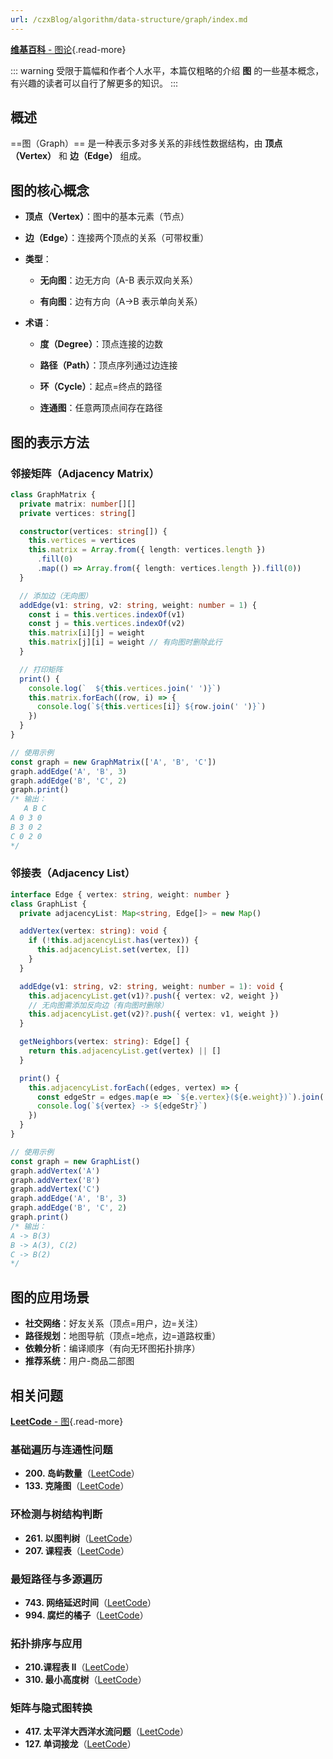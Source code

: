 ```yaml
---
url: /czxBlog/algorithm/data-structure/graph/index.md
---
```

[**维基百科** - 图论](https://zh.wikipedia.org/wiki/%E5%9B%BE%E8%AE%BA){.read-more}

::: warning 受限于篇幅和作者个人水平，本篇仅粗略的介绍 **图** 的一些基本概念，有兴趣的读者可以自行了解更多的知识。
:::

## 概述

\==图（Graph）== 是一种表示多对多关系的非线性数据结构，由 **顶点（Vertex）** 和 **边（Edge）** 组成。

## 图的核心概念

* **顶点（Vertex）**：图中的基本元素（节点）

* **边（Edge）**：连接两个顶点的关系（可带权重）

* **类型**：

  * **无向图**：边无方向（A-B 表示双向关系）

  * **有向图**：边有方向（A→B 表示单向关系）

* **术语**：

  * **度（Degree）**：顶点连接的边数

  * **路径（Path）**：顶点序列通过边连接

  * **环（Cycle）**：起点=终点的路径

  * **连通图**：任意两顶点间存在路径

## 图的表示方法

### 邻接矩阵（Adjacency Matrix）

```ts
class GraphMatrix {
  private matrix: number[][]
  private vertices: string[]

  constructor(vertices: string[]) {
    this.vertices = vertices
    this.matrix = Array.from({ length: vertices.length })
      .fill(0)
      .map(() => Array.from({ length: vertices.length }).fill(0))
  }

  // 添加边（无向图）
  addEdge(v1: string, v2: string, weight: number = 1) {
    const i = this.vertices.indexOf(v1)
    const j = this.vertices.indexOf(v2)
    this.matrix[i][j] = weight
    this.matrix[j][i] = weight // 有向图时删除此行
  }

  // 打印矩阵
  print() {
    console.log(`  ${this.vertices.join(' ')}`)
    this.matrix.forEach((row, i) => {
      console.log(`${this.vertices[i]} ${row.join(' ')}`)
    })
  }
}

// 使用示例
const graph = new GraphMatrix(['A', 'B', 'C'])
graph.addEdge('A', 'B', 3)
graph.addEdge('B', 'C', 2)
graph.print()
/* 输出：
   A B C
A 0 3 0
B 3 0 2
C 0 2 0
*/
```

### 邻接表（Adjacency List）

```ts
interface Edge { vertex: string, weight: number }
class GraphList {
  private adjacencyList: Map<string, Edge[]> = new Map()

  addVertex(vertex: string): void {
    if (!this.adjacencyList.has(vertex)) {
      this.adjacencyList.set(vertex, [])
    }
  }

  addEdge(v1: string, v2: string, weight: number = 1): void {
    this.adjacencyList.get(v1)?.push({ vertex: v2, weight })
    // 无向图需添加反向边（有向图时删除）
    this.adjacencyList.get(v2)?.push({ vertex: v1, weight })
  }

  getNeighbors(vertex: string): Edge[] {
    return this.adjacencyList.get(vertex) || []
  }

  print() {
    this.adjacencyList.forEach((edges, vertex) => {
      const edgeStr = edges.map(e => `${e.vertex}(${e.weight})`).join(', ')
      console.log(`${vertex} -> ${edgeStr}`)
    })
  }
}

// 使用示例
const graph = new GraphList()
graph.addVertex('A')
graph.addVertex('B')
graph.addVertex('C')
graph.addEdge('A', 'B', 3)
graph.addEdge('B', 'C', 2)
graph.print()
/* 输出：
A -> B(3)
B -> A(3), C(2)
C -> B(2)
*/
```

## 图的应用场景

* **社交网络**：好友关系（顶点=用户，边=关注）
* **路径规划**：地图导航（顶点=地点，边=道路权重）
* **依赖分析**：编译顺序（有向无环图拓扑排序）
* **推荐系统**：用户-商品二部图

## 相关问题

[**LeetCode** - 图](https://leetcode.cn/problem-list/graph/){.read-more}

### 基础遍历与连通性问题

* **200. 岛屿数量**（[LeetCode](https://leetcode.cn/problems/number-of-islands/)）
* **133. 克隆图**（[LeetCode](https://leetcode.cn/problems/clone-graph/)）

### 环检测与树结构判断

* **261. 以图判树**（[LeetCode](https://leetcode.cn/problems/graph-valid-tree/)）
* **207. 课程表**（[LeetCode](https://leetcode.cn/problems/course-schedule/)）

### 最短路径与多源遍历

* **743. 网络延迟时间**（[LeetCode](https://leetcode.cn/problems/network-delay-time/)）
* **994. 腐烂的橘子**（[LeetCode](https://leetcode.cn/problems/oranges-rotting/)）

### 拓扑排序与应用

* **210.课程表 II**（[LeetCode](https://leetcode.cn/problems/course-schedule-ii/)）
* **310. 最小高度树**（[LeetCode](https://leetcode.cn/problems/minimum-height-trees/)）

### 矩阵与隐式图转换

* **417. 太平洋大西洋水流问题**（[LeetCode](https://leetcode.cn/problems/pacific-atlantic-water-flow/)）
* **127. 单词接龙**（[LeetCode](https://leetcode.cn/problems/word-ladder/)）
